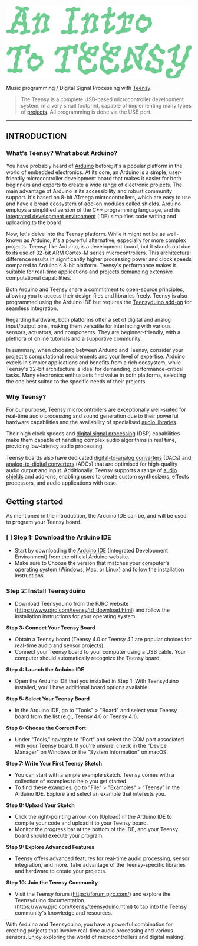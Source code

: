 ![FAUST](assets/images/teensy.png)

Music programming / Digital Signal Processing with [Teensy](https://www.pjrc.com/teensy/).

> The Teensy is a complete USB-based microcontroller development system, in a very small footprint, capable of implementing many types of [projects](https://www.pjrc.com/teensy/projects.html). All programming is done via the USB port.

---

## INTRODUCTION

### What's Teensy? What about Arduino?

You have probably heard of [Arduino](https://www.arduino.cc/) before; it's a popular platform in the world of embedded electronics. At its core, an Arduino is a simple, user-friendly microcontroller development board that makes it easier for both beginners and experts to create a wide range of electronic projects. The main advantage of Arduino is its accessibility and robust community support. It's based on 8-bit ATmega microcontrollers, which are easy to use and have a broad ecosystem of add-on modules called shields. Arduino employs a simplified version of the C++ programming language, and its [integrated development environment](https://www.arduino.cc/en/software) (IDE) simplifies code writing and uploading to the board.

Now, let's delve into the Teensy platform. While it might not be as well-known as Arduino, it's a powerful alternative, especially for more complex projects. Teensy, like Arduino, is a development board, but it stands out due to its use of 32-bit ARM Cortex-M series microcontrollers. This architectural difference results in significantly higher processing power and clock speeds compared to Arduino's 8-bit platform. Teensy's performance makes it suitable for real-time applications and projects demanding extensive computational capabilities.

Both Arduino and Teensy share a commitment to open-source principles, allowing you to access their design files and libraries freely. Teensy is also programmed using the Arduino IDE but requires the [Teensyduino add-on](https://www.pjrc.com/teensy/td_download.html) for seamless integration.

Regarding hardware, both platforms offer a set of digital and analog input/output pins, making them versatile for interfacing with various sensors, actuators, and components. They are beginner-friendly, with a plethora of online tutorials and a supportive community.

In summary, when choosing between Arduino and Teensy, consider your project's computational requirements and your level of expertise. Arduino excels in simpler applications and benefits from a rich ecosystem, while Teensy's 32-bit architecture is ideal for demanding, performance-critical tasks. Many electronics enthusiasts find value in both platforms, selecting the one best suited to the specific needs of their projects.

### Why Teensy?

For our purpose, Teensy microcontrollers are exceptionally well-suited for real-time audio processing and sound generation due to their powerful hardware capabilities and the availability of specialised [audio libraries](https://www.pjrc.com/teensy/td_libs_Audio.html). 

Their high clock speeds and [digital signal processing](https://en.wikipedia.org/wiki/Digital_signal_processing) (DSP) capabilities make them capable of handling complex audio algorithms in real time, providing low-latency audio processing. 

Teensy boards also have dedicated [digital-to-analog converters](https://en.wikipedia.org/wiki/Digital-to-analog_converter) (DACs) and [analog-to-digital converters](https://en.wikipedia.org/wiki/Analog-to-digital_converter) (ADCs) that are optimised for high-quality audio output and input. Additionally, Teensy supports a range of [audio shields](https://www.pjrc.com/store/teensy3_audio.html) and add-ons, enabling users to create custom synthesizers, effects processors, and audio applications with ease. 

## Getting started

As mentioned in the introduction, the Arduino IDE can be, and will be used to program your Teensy board. 

### [ ] Step 1: Download the Arduino IDE

- Start by downloading the [Arduino IDE](https://www.arduino.cc/en/software) (Integrated Development Environment) from the official Arduino website.
- Make sure to Choose the version that matches your computer's operating system (Windows, Mac, or Linux) and follow the installation instructions.

### Step 2: Install Teensyduino

- Download Teensyduino from the PJRC website (https://www.pjrc.com/teensy/td_download.html) and follow the installation instructions for your operating system.

**Step 3: Connect Your Teensy Board**
- Obtain a Teensy board (Teensy 4.0 or Teensy 4.1 are popular choices for real-time audio and sensor projects).
- Connect your Teensy board to your computer using a USB cable. Your computer should automatically recognize the Teensy board.

**Step 4: Launch the Arduino IDE**
- Open the Arduino IDE that you installed in Step 1. With Teensyduino installed, you'll have additional board options available.

**Step 5: Select Your Teensy Board**
- In the Arduino IDE, go to "Tools" > "Board" and select your Teensy board from the list (e.g., Teensy 4.0 or Teensy 4.1).

**Step 6: Choose the Correct Port**
- Under "Tools," navigate to "Port" and select the COM port associated with your Teensy board. If you're unsure, check in the "Device Manager" on Windows or the "System Information" on macOS.

**Step 7: Write Your First Teensy Sketch**
- You can start with a simple example sketch. Teensy comes with a collection of examples to help you get started.
- To find these examples, go to "File" > "Examples" > "Teensy" in the Arduino IDE. Explore and select an example that interests you.

**Step 8: Upload Your Sketch**
- Click the right-pointing arrow icon (Upload) in the Arduino IDE to compile your code and upload it to your Teensy board.
- Monitor the progress bar at the bottom of the IDE, and your Teensy board should execute your program.

**Step 9: Explore Advanced Features**
- Teensy offers advanced features for real-time audio processing, sensor integration, and more. Take advantage of the Teensy-specific libraries and hardware to create your projects.

**Step 10: Join the Teensy Community**
- Visit the Teensy forum (https://forum.pjrc.com/) and explore the Teensyduino documentation (https://www.pjrc.com/teensy/teensyduino.html) to tap into the Teensy community's knowledge and resources.

With Arduino and Teensyduino, you have a powerful combination for creating projects that involve real-time audio processing and various sensors. Enjoy exploring the world of microcontrollers and digital making!
